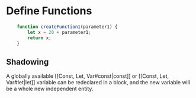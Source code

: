# Define Functions

```js
	function createFunction1(parameter1) {
	    let x = 20 + parameter1;
	    return x;
	}
```

## Shadowing
A globally available [[Const, Let, Var#const|const]] or [[Const, Let, Var#let|let]] variable can be redeclared in a block, and the new variable will be a whole new independent entity. 